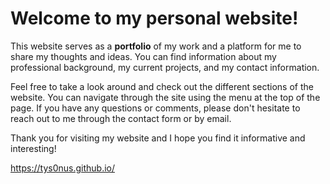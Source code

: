 # Welcome to my personal website!

This website serves as a **portfolio** of my work and a platform for me to share my thoughts and ideas. You can find information about my professional background, my current projects, and my contact information.

Feel free to take a look around and check out the different sections of the website. You can navigate through the site using the menu at the top of the page. If you have any questions or comments, please don't hesitate to reach out to me through the contact form or by email.

Thank you for visiting my website and I hope you find it informative and interesting!

https://tys0nus.github.io/
